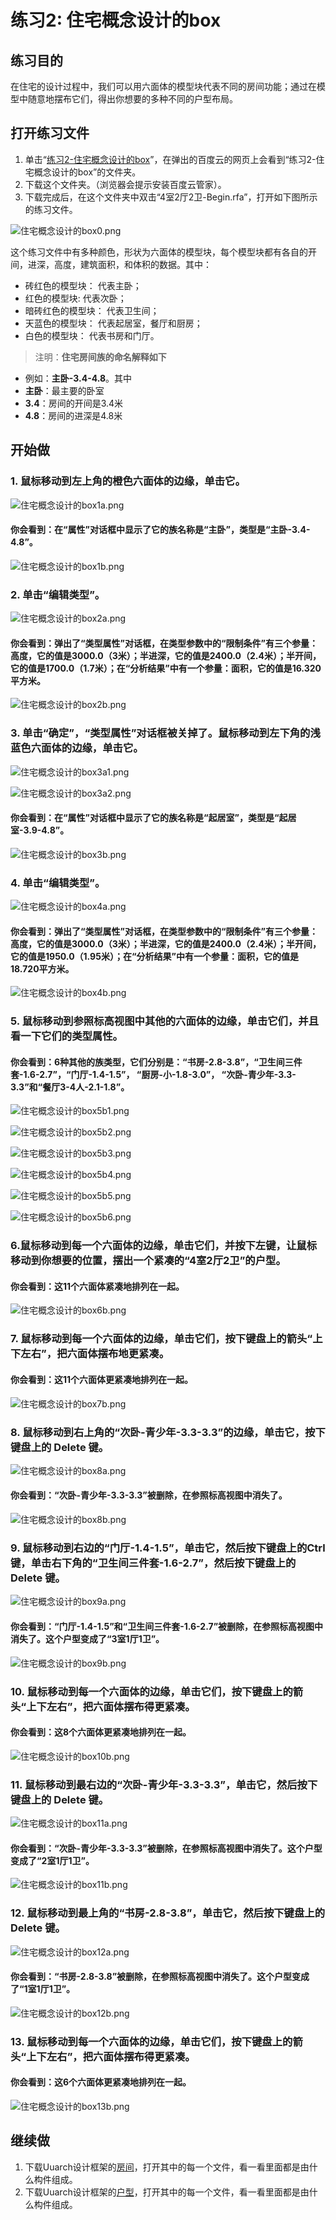 # 练习2: 住宅概念设计的box

## 练习目的

在住宅的设计过程中，我们可以用六面体的模型块代表不同的房间功能；通过在模型中随意地摆布它们，得出你想要的多种不同的户型布局。

## 打开练习文件

1. 单击“[练习2-住宅概念设计的box](http://pan.baidu.com/s/1pKchJpp)”，在弹出的百度云的网页上会看到“练习2-住宅概念设计的box”的文件夹。
2. 下载这个文件夹。（浏览器会提示安装百度云管家）。
3. 下载完成后，在这个文件夹中双击“4室2厅2卫-Begin.rfa”，打开如下图所示的练习文件。

![住宅概念设计的box0.png](/images/住宅概念设计的box/住宅概念设计的box0.png)

这个练习文件中有多种颜色，形状为六面体的模型块，每个模型块都有各自的开间，进深，高度，建筑面积，和体积的数据。其中：

- 砖红色的模型块： 代表主卧；
- 红色的模型块: 代表次卧；
- 暗砖红色的模型块： 代表卫生间；
- 天蓝色的模型块： 代表起居室，餐厅和厨房；
- 白色的模型块： 代表书房和门厅。

> 注明：**住宅房间族的命名解释如下**
> 
- 例如：**主卧-3.4-4.8**。其中
- **主卧**：最主要的卧室
- **3.4**：房间的开间是3.4米
- **4.8**：房间的进深是4.8米


## 开始做

### 1. 鼠标移动到左上角的橙色六面体的边缘，单击它。

![住宅概念设计的box1a.png](/images/住宅概念设计的box/住宅概念设计的box1a.png)

#### 你会看到：在“属性”对话框中显示了它的族名称是“主卧”，类型是“主卧-3.4-4.8”。

![住宅概念设计的box1b.png](/images/住宅概念设计的box/住宅概念设计的box1b.png)

### 2. 单击“编辑类型”。

![住宅概念设计的box2a.png](/images/住宅概念设计的box/住宅概念设计的box2a.png)

#### 你会看到：弹出了“类型属性”对话框，在类型参数中的“限制条件”有三个参量：高度，它的值是3000.0（3米）；半进深，它的值是2400.0（2.4米）；半开间，它的值是1700.0（1.7米）；在“分析结果”中有一个参量：面积，它的值是16.320平方米。

![住宅概念设计的box2b.png](/images/住宅概念设计的box/住宅概念设计的box2b.png)

### 3. 单击“确定”，“类型属性”对话框被关掉了。鼠标移动到左下角的浅蓝色六面体的边缘，单击它。

![住宅概念设计的box3a1.png](/images/住宅概念设计的box/住宅概念设计的box3a1.png)

![住宅概念设计的box3a2.png](/images/住宅概念设计的box/住宅概念设计的box3a2.png)

#### 你会看到：在“属性”对话框中显示了它的族名称是“起居室”，类型是“起居室-3.9-4.8”。

![住宅概念设计的box3b.png](/images/住宅概念设计的box/住宅概念设计的box3b.png)

### 4. 单击“编辑类型”。

![住宅概念设计的box4a.png](/images/住宅概念设计的box/住宅概念设计的box4a.png)

#### 你会看到：弹出了“类型属性”对话框，在类型参数中的“限制条件”有三个参量：高度，它的值是3000.0（3米）；半进深，它的值是2400.0（2.4米）；半开间，它的值是1950.0（1.95米）；在“分析结果”中有一个参量：面积，它的值是18.720平方米。

![住宅概念设计的box4b.png](/images/住宅概念设计的box/住宅概念设计的box4b.png)

### 5. 鼠标移动到参照标高视图中其他的六面体的边缘，单击它们，并且看一下它们的类型属性。

#### 你会看到：6种其他的族类型，它们分别是：“书房-2.8-3.8”，“卫生间三件套-1.6-2.7”，“门厅-1.4-1.5”， “厨房-小-1.8-3.0”， “次卧-青少年-3.3-3.3”和“餐厅3-4人-2.1-1.8”。

![住宅概念设计的box5b1.png](/images/住宅概念设计的box/住宅概念设计的box5b1.png)

![住宅概念设计的box5b2.png](/images/住宅概念设计的box/住宅概念设计的box5b2.png)

![住宅概念设计的box5b3.png](/images/住宅概念设计的box/住宅概念设计的box5b3.png)

![住宅概念设计的box5b4.png](/images/住宅概念设计的box/住宅概念设计的box5b4.png)

![住宅概念设计的box5b5.png](/images/住宅概念设计的box/住宅概念设计的box5b5.png)

![住宅概念设计的box5b6.png](/images/住宅概念设计的box/住宅概念设计的box5b6.png)

### 6.鼠标移动到每一个六面体的边缘，单击它们，并按下左键，让鼠标移动到你想要的位置，摆出一个紧凑的“4室2厅2卫”的户型。

#### 你会看到：这11个六面体紧凑地排列在一起。

![住宅概念设计的box6b.png](/images/住宅概念设计的box/住宅概念设计的box6b.png)

### 7. 鼠标移动到每一个六面体的边缘，单击它们，按下键盘上的箭头“上下左右”，把六面体摆布地更紧凑。

#### 你会看到：这11个六面体更紧凑地排列在一起。

![住宅概念设计的box7b.png](/images/住宅概念设计的box/住宅概念设计的box7b.png)

### 8. 鼠标移动到右上角的“次卧-青少年-3.3-3.3”的边缘，单击它，按下键盘上的 Delete 键。

![住宅概念设计的box8a.png](/images/住宅概念设计的box/住宅概念设计的box8a.png)

#### 你会看到：“次卧-青少年-3.3-3.3”被删除，在参照标高视图中消失了。

![住宅概念设计的box8b.png](/images/住宅概念设计的box/住宅概念设计的box8b.png)

### 9. 鼠标移动到右边的“门厅-1.4-1.5”，单击它，然后按下键盘上的Ctrl键，单击右下角的“卫生间三件套-1.6-2.7”，然后按下键盘上的 Delete 键。

![住宅概念设计的box9a.png](/images/住宅概念设计的box/住宅概念设计的box9a.png)

#### 你会看到：“门厅-1.4-1.5”和“卫生间三件套-1.6-2.7”被删除，在参照标高视图中消失了。这个户型变成了“3室1厅1卫”。

![住宅概念设计的box9b.png](/images/住宅概念设计的box/住宅概念设计的box9b.png)

### 10. 鼠标移动到每一个六面体的边缘，单击它们，按下键盘上的箭头“上下左右”，把六面体摆布得更紧凑。

#### 你会看到：这8个六面体更紧凑地排列在一起。

![住宅概念设计的box10b.png](/images/住宅概念设计的box/住宅概念设计的box10b.png)

### 11. 鼠标移动到最右边的“次卧-青少年-3.3-3.3”，单击它，然后按下键盘上的 Delete 键。

![住宅概念设计的box11a.png](/images/住宅概念设计的box/住宅概念设计的box11a.png)

#### 你会看到：“次卧-青少年-3.3-3.3”被删除，在参照标高视图中消失了。这个户型变成了“2室1厅1卫”。

![住宅概念设计的box11b.png](/images/住宅概念设计的box/住宅概念设计的box11b.png)

### 12. 鼠标移动到最上角的“书房-2.8-3.8”，单击它，然后按下键盘上的 Delete 键。

![住宅概念设计的box12a.png](/images/住宅概念设计的box/住宅概念设计的box12a.png)

#### 你会看到：“书房-2.8-3.8”被删除，在参照标高视图中消失了。这个户型变成了“1室1厅1卫”。

![住宅概念设计的box12b.png](/images/住宅概念设计的box/住宅概念设计的box12b.png)

### 13. 鼠标移动到每一个六面体的边缘，单击它们，按下键盘上的箭头“上下左右”，把六面体摆布得更紧凑。

#### 你会看到：这6个六面体更紧凑地排列在一起。

![住宅概念设计的box13b.png](/images/住宅概念设计的box/住宅概念设计的box13b.png)

## 继续做

1. 下载Uuarch设计框架的[房间](http://pan.baidu.com/s/1boZl6qj)，打开其中的每一个文件，看一看里面都是由什么构件组成。
2. 下载Uuarch设计框架的[户型](http://pan.baidu.com/s/1hrN6cxY)，打开其中的每一个文件，看一看里面都是由什么构件组成。
